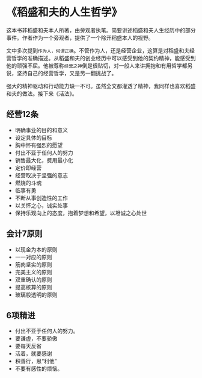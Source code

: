 # 《稻盛和夫的人生哲学》

这本书非稻盛和夫本人所著，由旁观者执笔。简要讲述稻盛和夫人生经历中的部分事件。作者作为一个旁观者，提供了一个除开稻盛本人的视野。

文中多次提到`作为人，何谓正确`。不管作为人，还是经营企业，这算是对稻盛和夫经营哲学的准确描述。从稻盛和夫的创业经历中可以感受到他的契约精神，能感受到他的顽强不屈。他被尊称`经营之神`倒是很贴切，对一般人来讲拥抱和有用哲学都另说，坚持自己的经营哲学，又是另一翻挑战了。

强大的精神驱动和行动能力缺一不可。虽然全文都灌透了精神，我同样也喜欢稻盛和夫的做法。接下来《活法》。

## 经营12条

- 明确事业的目的和意义
- 设定具体的目标
- 胸中怀有强烈的愿望
- 付出不亚于任何人的努力
- 销售最大化，费用最小化
- 定价即经营
- 经营取决于坚强的意志
- 燃烧的斗魂
- 临事有勇
- 不断从事创造性的工作
- 以关怀之心，诚实处事
- 保持乐观向上的态度，抱着梦想和希望，以坦诚之心处世

## 会计7原则

- 以现金为本的原则
- 一一对应的原则
- 筋肉坚实的原则
- 完美主义的原则
- 双重确认的原则
- 提高核算的原则
- 玻璃般透明的原则

## 6项精进

- 付出不亚于任何人的努力。
- 要谦虚，不要骄傲
- 要每天反省
- 活着，就要感谢
- 积善行，思“利他”
- 不要有感性的烦恼。
